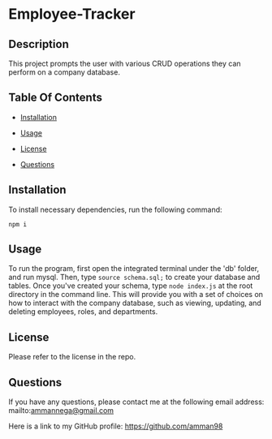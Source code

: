 # Employee-Tracker


## Description

This project prompts the user with various CRUD operations they can perform on a company database.

## Table Of Contents

* [Installation](#installation)

* [Usage](#usage)

* [License](#license)

* [Questions](#questions)

## Installation

To install necessary dependencies, run the following command:

`npm i`

## Usage

To run the program, first open the integrated terminal under the 'db' folder, and run mysql. Then, type `source schema.sql;` to create your database and tables. Once you've created your schema, type `node index.js` at the root directory in the command line. This will provide you with a set of choices on how to interact with the company database, such as viewing, updating, and deleting employees, roles, and departments.

## License

Please refer to the license in the repo.

## Questions

If you have any questions, please contact me at the following email address: mailto:ammannega@gmail.com

Here is a link to my GitHub profile: https://github.com/amman98 
        